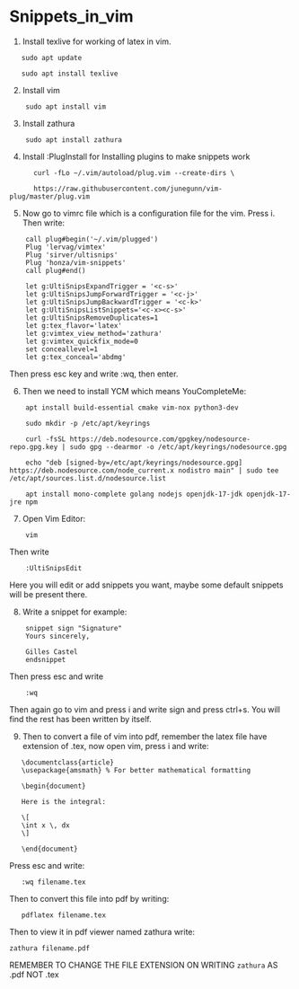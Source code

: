 # Snippets_in_vim

1. Install texlive for working of latex in vim.

```
   sudo apt update

   sudo apt install texlive
```
2. Install vim
```
    sudo apt install vim
```
3. Install zathura
```
    sudo apt install zathura
```
4. Install :PlugInstall for Installing plugins to make snippets work
```
      curl -fLo ~/.vim/autoload/plug.vim --create-dirs \

      https://raw.githubusercontent.com/junegunn/vim-plug/master/plug.vim
```
5. Now go to vimrc file which is a configuration file for the vim. Press i. Then write:

```
    call plug#begin('~/.vim/plugged')
    Plug 'lervag/vimtex'
    Plug 'sirver/ultisnips'
    Plug 'honza/vim-snippets'
    call plug#end()
```
```
    let g:UltiSnipsExpandTrigger = '<c-s>'
    let g:UltiSnipsJumpForwardTrigger = '<c-j>'
    let g:UltiSnipsJumpBackwardTrigger = '<c-k>'
    let g:UltiSnipsListSnippets='<c-x><c-s>'
    let g:UltiSnipsRemoveDuplicates=1
    let g:tex_flavor='latex'
    let g:vimtex_view_method='zathura'
    let g:vimtex_quickfix_mode=0
    set conceallevel=1
    let g:tex_conceal='abdmg'

```

Then press esc key and write :wq, then enter.

6. Then we need to install YCM which means YouCompleteMe:
```
    apt install build-essential cmake vim-nox python3-dev

    sudo mkdir -p /etc/apt/keyrings

    curl -fsSL https://deb.nodesource.com/gpgkey/nodesource-repo.gpg.key | sudo gpg --dearmor -o /etc/apt/keyrings/nodesource.gpg

    echo "deb [signed-by=/etc/apt/keyrings/nodesource.gpg] https://deb.nodesource.com/node_current.x nodistro main" | sudo tee /etc/apt/sources.list.d/nodesource.list

    apt install mono-complete golang nodejs openjdk-17-jdk openjdk-17-jre npm
```

7. Open Vim Editor:
```
    vim
```
Then write
```
    :UltiSnipsEdit
```
Here you will edit or add snippets you want, maybe some default snippets will be present there.

8. Write a snippet for example:
```
    snippet sign "Signature"
    Yours sincerely,

    Gilles Castel
    endsnippet
```
Then press esc and write
```
    :wq
```
Then again go to vim and press i and write sign and press ctrl+s. You will find the rest has been written by itself.

9. Then to convert a file of vim into pdf, remember the latex file have extension of .tex, now open vim, press i and write:

```
   \documentclass{article}
   \usepackage{amsmath} % For better mathematical formatting

   \begin{document}

   Here is the integral:

   \[
   \int x \, dx
   \]

   \end{document}
```
Press esc and write:
```
   :wq filename.tex
```
Then to convert this file into pdf by writing:
```
   pdflatex filename.tex
```
Then to view it in pdf viewer named zathura write:
```
zathura filename.pdf
```
REMEMBER TO CHANGE THE FILE EXTENSION ON WRITING ```zathura``` AS .pdf NOT .tex   
